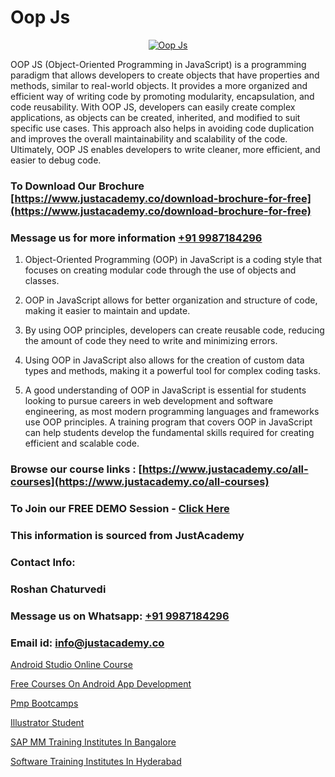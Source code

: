 # Oop Js

<p align="center">
  <a href="https://justacademy.co/course-detail/javascript-training">
    <img src="https://justacademy.co/storage2/course_image/1676636853_course_image.webp" alt="Oop Js">
  </a>
</p>


OOP JS (Object-Oriented Programming in JavaScript) is a programming paradigm that allows developers to create objects that have properties and methods, similar to real-world objects. It provides a more organized and efficient way of writing code by promoting modularity, encapsulation, and code reusability. With OOP JS, developers can easily create complex applications, as objects can be created, inherited, and modified to suit specific use cases. This approach also helps in avoiding code duplication and improves the overall maintainability and scalability of the code. Ultimately, OOP JS enables developers to write cleaner, more efficient, and easier to debug code.
### To Download Our Brochure [https://www.justacademy.co/download-brochure-for-free](https://www.justacademy.co/download-brochure-for-free)
### Message us for more information [+91 9987184296](https://api.whatsapp.com/send?phone=919987184296)
1) Object-Oriented Programming (OOP) in JavaScript is a coding style that focuses on creating modular code through the use of objects and classes.

2) OOP in JavaScript allows for better organization and structure of code, making it easier to maintain and update.

3) By using OOP principles, developers can create reusable code, reducing the amount of code they need to write and minimizing errors.

4) Using OOP in JavaScript also allows for the creation of custom data types and methods, making it a powerful tool for complex coding tasks.

5) A good understanding of OOP in JavaScript is essential for students looking to pursue careers in web development and software engineering, as most modern programming languages and frameworks use OOP principles. A training program that covers OOP in JavaScript can help students develop the fundamental skills required for creating efficient and scalable code.

### Browse our course links : [https://www.justacademy.co/all-courses](https://www.justacademy.co/all-courses) 
### To Join our FREE DEMO Session - [Click Here](https://www.justacademy.co/register-for-course-demo)


### This information is sourced from JustAcademy
### Contact Info:
### Roshan Chaturvedi
### Message us on Whatsapp: [+91 9987184296](https://api.whatsapp.com/send?phone=919987184296)
### Email id: [info@justacademy.co](mailto:info@justacademy.co)
                
[Android Studio Online Course](https://www.linkedin.com/pulse/android-studio-online-course-justacademy-pune-relvf/)

[Free Courses On Android App Development](https://www.linkedin.com/pulse/free-courses-android-app-development-justacademy-cupertino-rfwvf/)

[Pmp Bootcamps](https://medium.com/@prempja40/pmp-bootcamps-59fe0941749b)

[Illustrator Student](https://medium.com/@prempja40/illustrator-student-171ebd357cfe)

[SAP MM Training Institutes In Bangalore](https://justacademyin.github.io/Articles/SAP-MM-Training-Institutes-In-Bangalore)

[Software Training Institutes In Hyderabad](https://justacademyin.github.io/justacademy/software-training-institutes-in-hyderabad)

